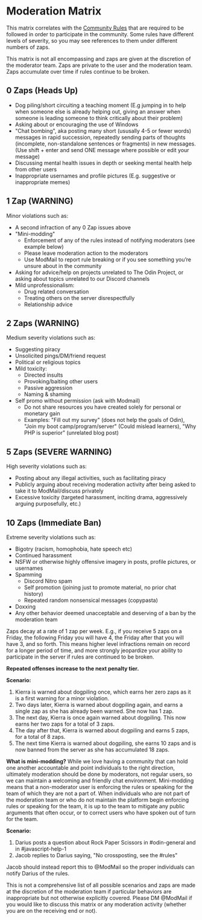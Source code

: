 # Moderation Matrix
This matrix correlates with the [Community Rules](https://www.theodinproject.com/community_rules) that are required to be followed in order to participate in the community. Some rules have different levels of severity, so you may see references to them under different numbers of zaps. 

This matrix is not all encompassing and zaps are given at the discretion of the moderator team. Zaps are private to the user and the moderation team. Zaps accumulate over time if rules continue to be broken.

## 0 Zaps (Heads Up)
- Dog piling/short circuiting a teaching moment (E.g jumping in to help when someone else is already helping out, giving an answer when someone is leading someone to think critically about their problem)
- Asking about or encouraging the use of Windows
- "Chat bombing", aka posting many short (ususally 4-5 or fewer words) messages in rapid succession, repeatedly sending parts of thoughts (incomplete, non-standalone sentences or fragments) in new messages. (Use shift + enter and send ONE message where possible or edit your message) 
- Discussing mental health issues in depth or seeking mental health help from other users
- Inappropriate usernames and profile pictures (E.g. suggestive or inappropriate memes)

## 1 Zap (WARNING) 
Minor violations such as:
- A second infraction of any 0 Zap issues above
- "Mini-modding"
  - Enforcement of any of the rules instead of notifying moderators (see example below)
  - Please leave moderation action to the moderators
  - Use ModMail to report rule breaking or if you see something you’re unsure about in the community
- Asking for advice/help on projects unrelated to The Odin Project, or asking about topics unrelated to our Discord channels
- Mild unprofessionalism:
  - Drug related conversation 
  - Treating others on the server disrespectfully
  - Relationship advice

## 2 Zaps (WARNING)
Medium severity violations such as: 
- Suggesting piracy 
- Unsolicited pings/DM/friend request 
- Political or religious topics 
- Mild toxicity:
  - Directed insults
  - Provoking/baiting other users
  - Passive aggression
  - Naming & shaming
- Self promo without permission (ask with Modmail)
  - Do not share resources you have created solely for personal or monetary gain
  - Examples: "Fill out my survey" (does not help the goals of Odin), "Join my boot camp/program/server" (Could mislead learners), "Why PHP is superior" (unrelated blog post)

## 5 Zaps (SEVERE WARNING)
High severity violations such as: 
- Posting about any illegal activities, such as facilitating piracy 
- Publicly arguing about receiving moderation activity after being asked to take it to ModMail/discuss privately 
- Excessive toxicity (targeted harassment, inciting drama, aggressively arguing purposefully, etc.) 

## 10 Zaps (Immediate Ban)
Extreme severity violations such as: 
- Bigotry (racism, homophobia, hate speech etc)
- Continued harassment
- NSFW or otherwise highly offensive imagery in posts, profile pictures, or usernames
- Spamming 
  - Discord Nitro spam
  - Self promotion (joining just to promote material, no prior chat history)
  - Repeated random nonsensical messages (copypasta)
- Doxxing 
- Any other behavior deemed unacceptable and deserving of a ban by the moderation team

Zaps decay at a rate of 1 zap per week. E.g., if you receive 5 zaps on a Friday, the following Friday you will have 4, the Friday after that you will have 3, and so forth. This means higher level infractions remain on record for a longer period of time, and more strongly jeopardize your ability to participate in the server if rules are continued to be broken. 

**Repeated offenses increase to the next penalty tier.**

**Scenario:** 
1. Kierra is warned about dogpiling once, which earns her zero zaps as it is a first warning for a minor violation.
2. Two days later, Kierra is warned about dogpiling again, and earns a single zap as she has already been warned. She now has 1 zap.
3. The next day, Kierra is once again warned about dogpiling. This now earns her two zaps for a total of 3 zaps.
4. The day after that, Kierra is warned about dogpiling and earns 5 zaps, for a total of 8 zaps.
5. The next time Kierra is warned about dogpiling, she earns 10 zaps and is now banned from the server as she has accumulated 18 zaps. 


**What is mini-modding?**
While we love having a community that can hold one another accountable and point individuals to the right direction, ultimately moderation should be done by moderators, not regular users, so we can maintain a welcoming and friendly chat environment. Mini-modding means that a non-moderator user is enforcing the rules or speaking for the team of which they are not a part of. When individuals who are not part of the moderation team or who do not maintain the platform begin enforcing rules or speaking for the team, it is up to the team to mitigate any public arguments that often occur, or to correct users who have spoken out of turn for the team. 

**Scenario:**
1. Darius posts a question about Rock Paper Scissors in #odin-general and in #javascript-help-1
2. Jacob replies to Darius saying, "No crossposting, see the #rules"

Jacob should instead report this to @ModMail so the proper individuals can notify Darius of the rules. 

This is not a comprehensive list of all possible scenarios and zaps are made at the discretion of the moderation team if particular behaviors are inappropriate but not otherwise explicitly covered. Please DM @ModMail if you would like to discuss this matrix or any moderation activity (whether you are on the receiving end or not). 

